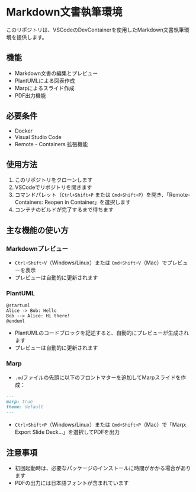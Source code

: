 # Markdown文書執筆環境

このリポジトリは、VSCodeのDevContainerを使用したMarkdown文書執筆環境を提供します。

## 機能

- Markdown文書の編集とプレビュー
- PlantUMLによる図表作成
- Marpによるスライド作成
- PDF出力機能

## 必要条件

- Docker
- Visual Studio Code
- Remote - Containers 拡張機能

## 使用方法

1. このリポジトリをクローンします
2. VSCodeでリポジトリを開きます
3. コマンドパレット（`Ctrl+Shift+P` または `Cmd+Shift+P`）を開き、「Remote-Containers: Reopen in Container」を選択します
4. コンテナのビルドが完了するまで待ちます

## 主な機能の使い方

### Markdownプレビュー

- `Ctrl+Shift+V`（Windows/Linux）または `Cmd+Shift+V`（Mac）でプレビューを表示
- プレビューは自動的に更新されます

### PlantUML

```plantuml
@startuml
Alice -> Bob: Hello
Bob --> Alice: Hi there!
@enduml
```

- PlantUMLのコードブロックを記述すると、自動的にプレビューが生成されます
- プレビューは自動的に更新されます

### Marp

- `.md`ファイルの先頭に以下のフロントマターを追加してMarpスライドを作成：

```markdown
---
marp: true
theme: default
---
```

- `Ctrl+Shift+P`（Windows/Linux）または `Cmd+Shift+P`（Mac）で「Marp: Export Slide Deck...」を選択してPDFを出力

## 注意事項

- 初回起動時は、必要なパッケージのインストールに時間がかかる場合があります
- PDFの出力には日本語フォントが含まれています 